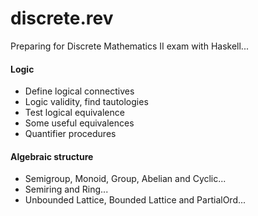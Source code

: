 # discrete.rev

Preparing for Discrete Mathematics II exam with Haskell...

#### Logic
- Define logical connectives
- Logic validity, find tautologies
- Test logical equivalence
- Some useful equivalences 
- Quantifier procedures
  
#### Algebraic structure
- Semigroup, Monoid, Group, Abelian and Cyclic...
- Semiring and Ring...
- Unbounded Lattice, Bounded Lattice and PartialOrd...
